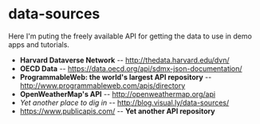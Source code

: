 # data-sources
Here I'm puting the freely available API for getting the data to use in demo apps and tutorials. 

- **Harvard Dataverse Network** -- http://thedata.harvard.edu/dvn/
- **OECD Data** -- https://data.oecd.org/api/sdmx-json-documentation/
- **ProgrammableWeb: the world's largest API repository** -- http://www.programmableweb.com/apis/directory
- **OpenWeatherMap's API** -- http://openweathermap.org/api
- *Yet another place to dig in* -- http://blog.visual.ly/data-sources/
- https://www.publicapis.com/ -- **Yet another API repository**

